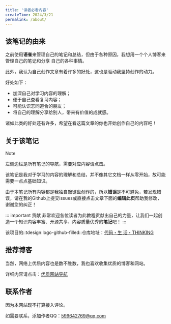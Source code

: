 ```yaml
---
title: '读者必看内容'
createTime: 2024/3/21
permalink: /about/
---
```

## 该笔记的由来
之前使用**语雀**来管理自己的笔记和总结，但由于各种原因，我想用一个个人博客来管理自己的笔记和分享
自己的各种事情。

此外，我认为自己创作文章有着许多的好处，这也是驱动我坚持创作的动力。

好处如下：

- 加深自己对学习内容的理解；
- 便于自己查看复习内容；
- 可能认识志同道合的朋友；
- 将自己的理解分享给别人，带来有价值的成就感。

诸如此类的好处还有许多，希望在看这篇文章的你也开始创作自己的内容吧！

## 关于该笔记
> [!NOTE]
> 左侧边栏是所有笔记的导航，需要对应内容请点击。

该笔记是我对于学习的内容的理解和总结，并不像其它文档一样从零开始，故可能需要一点点基础知识。

由于本笔记所有内容都是我独自敲键盘创作的，所以**错误**是不可避免，若发现错误，请在我的Github上提交issues或直接点击文章下面的**编辑此页**帮助我修改，谢谢您的纠正！

::: important 贡献
非常欢迎各位读者为此教程贡献出自己的力量，让我们一起创造一个知识内容丰富、开源共享、内容质量优秀的**笔记**吧！
:::

该项目的::tdesign:logo-github-filled::仓库地址：[代码・生 活・THINKING](https://github.com/amatureemoprince/CodeLifeThinking/)
## 推荐博客
当然，网络上优质内容也是数不胜数，我也喜欢收集优质的博客和网站。

详细内容请点击：[优质网站导航](../more/web-site.md)

## 联系作者
因为本网站现不打算接入评论。

如需要联系，添加作者QQ：599642769@qq.com





